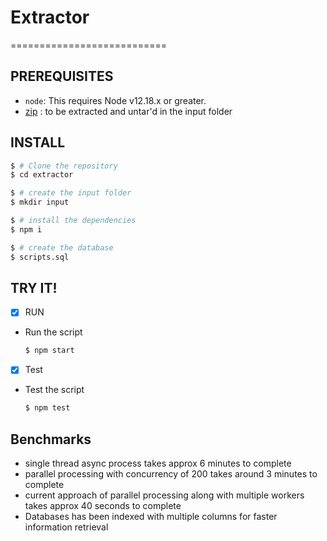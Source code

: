 # Extractor
===========================

PREREQUISITES
-------------

- `node`: This requires Node v12.18.x or greater.
- [zip](http://www.gutenberg.org/cache/epub/feeds/rdf-files.tar.zip) : to be extracted and untar'd in the input folder

INSTALL
-------

   ```sh
   $ # Clone the repository
   $ cd extractor
   
   $ # create the input folder
   $ mkdir input
   
   $ # install the dependencies
   $ npm i
   
   $ # create the database
   $ scripts.sql
   ```

TRY IT!
-------
- [x] RUN

 - Run the script

   ```sh
   $ npm start
   ```

- [x] Test

- Test the script

   ```sh
   $ npm test
   ```
   
## Benchmarks
- single thread async process takes approx 6 minutes to complete
- parallel processing with concurrency of 200 takes around 3 minutes to complete
- current approach of parallel processing along with multiple workers takes approx 40 seconds to complete
- Databases has been indexed with multiple columns for faster information retrieval
